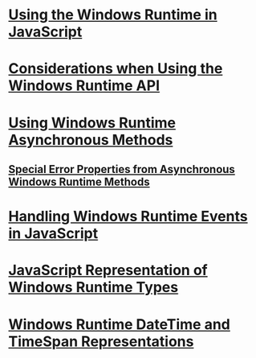 # [Using the Windows Runtime in JavaScript](using-the-windows-runtime-in-javascript.md)
# [Considerations when Using the Windows Runtime API](considerations-when-using-the-windows-runtime-api.md)
# [Using Windows Runtime Asynchronous Methods](using-windows-runtime-asynchronous-methods.md)
## [Special Error Properties from Asynchronous Windows Runtime Methods](special-error-properties-from-asynchronous-windows-runtime-methods.md)
# [Handling Windows Runtime Events in JavaScript](handling-windows-runtime-events-in-javascript.md)
# [JavaScript Representation of Windows Runtime Types](javascript-representation-of-windows-runtime-types.md)
# [Windows Runtime DateTime and TimeSpan Representations](windows-runtime-datetime-and-timespan-representations.md)
